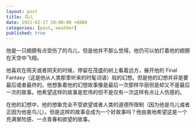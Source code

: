 ```yaml
---
layout: post
title: 鸟儿
date: 2021-02-17 20:00:00 +0800
categories: [post, weather]
published: true
---
```


他是一只翅膀有点受伤了的鸟儿，但是他并不那么觉得。他仍可以拍打着他的翅膀在天空中飞翔。

他喜欢在雨天或者阴天的时候，停留在茂盛的树上看着远方，展开他的 Final Fantasy（这是他从人类那里听来的时髦词语）般的幻想。但是他的幻想并非是要最后或者最终的。他想象着他的幻想故事像是最后一次那样华丽但是却又不是最后一次的故事。他希望这样的故事是宏伟的但不是仅有一次这样有点让人伤感的。

在他的幻想中，他的想象完全不受欲望或者人类的道德所限制（因为他是鸟儿或者正因为他是鸟儿）。但是这样的故事会成为一个好故事吗？他由衷地希望这是一个充满冒险感、一点青春和欲望的故事。
